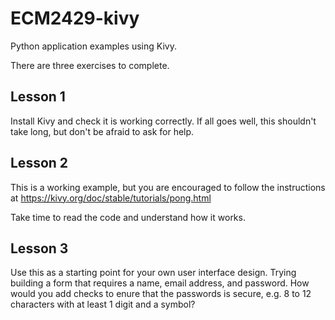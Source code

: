 # ECM2429-kivy

Python application examples using Kivy.

There are three exercises to complete.

## Lesson 1

Install Kivy and check it is working correctly. If all goes well, this shouldn't take long, but don't be afraid to ask for help.

## Lesson 2

This is a working example, but you are encouraged to follow the instructions at <https://kivy.org/doc/stable/tutorials/pong.html>

Take time to read the code and understand how it works.

## Lesson 3

Use this as a starting point for your own user interface design.   Trying building a form that requires a name, email address, and password.   How would you add checks to enure that the passwords is secure, e.g. 8 to 12 characters with at least 1 digit and a symbol?

